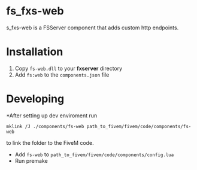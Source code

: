 # fs_fxs-web
s_fxs-web is a  FSServer component that adds custom http endpoints.

# Installation
1. Copy `fs-web.dll` to your **fxserver** directory 
2. Add `fs:web` to the `components.json` file

# Developing

*After setting up dev enviroment run

```
mklink /J ./components/fs-web path_to_fivem/fivem/code/components/fs-web
```

to link the folder to the FiveM code.

* Add `fs-web` to `path_to_fivem/fivem/code/components/config.lua`
* Run premake